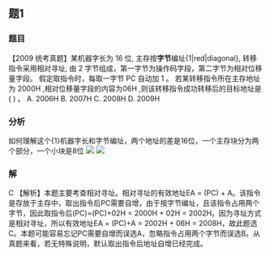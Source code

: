 ## 题1
### 题目
【2009 统考真题】某机器字长为 16 位, 主存按**字节**编址{1|red|diagonal}, 转移指令采用相对寻址, 由 2 字节组成，第一字节为操作码字段，第二字节为相对位移量字段。
假定取指令时，每取一字节 PC 自动加 1 。
若某转移指令所在主存地址为 ${2000}\mathrm{H}$ ,相对位移量字段的内容为${06}\mathrm{H}$ ,则该转移指令成功转移后的目标地址是 ( ) 。
A. ${2006}\mathrm{H}$ 
B. ${2007}\mathrm{H}$ 
C. ${2008}\mathrm{H}$ 
D. ${2009}\mathrm{H}$
### 分析
如何理解这个{1}机器字长和字节编址，两个地址的差是16位，一个主存块分为两个部分，一个小块是8位
![](https://img.hwenyi.live/202411111733215.webp)
![](https://img.hwenyi.live/202411111723777.webp)
### 解
C
【解析】本题主要考查相对寻址。相对寻址的有效地址EA = (PC) + A。该指令是存放于主存中，取出指令后PC需要自增，由于按字节编址，且该指令占用两个字节，因此取指令后(PC)=(PC)+02H = 2000H + 02H = 2002H。因为寻址方式是相对寻址，所以有效地址EA = (PC)+A = 2002H + 06H = 2008H，故此题选C。本题可能容易忘记PC需要自增而误选A，忽略指令占用两个字节而误选B。从真题来看，若无特殊说明，默认取出指令后地址自增已经完成。